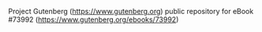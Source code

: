Project Gutenberg (https://www.gutenberg.org) public repository for
eBook #73992 (https://www.gutenberg.org/ebooks/73992)

